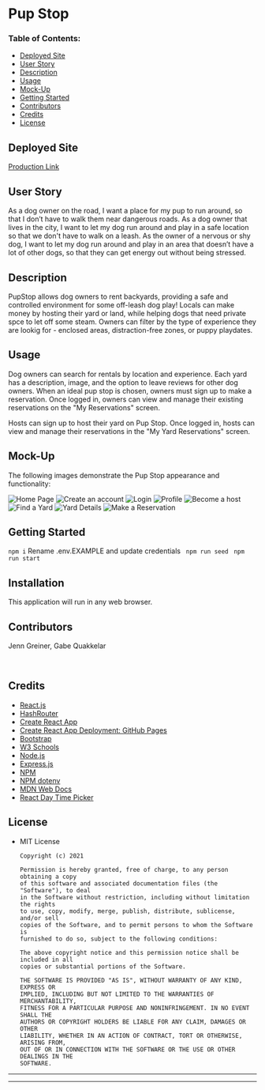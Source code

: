 # Pup Stop

### Table of Contents:

- [Deployed Site](#deployed-site)
- [User Story](#user-story)
- [Description](#description)
- [Usage](#usage)
- [Mock-Up](#mock-up)
- [Getting Started](#getting-started)
- [Contributors](#contributors)
- [Credits](#credits)
- [License](#license)

## Deployed Site

[Production Link](https://pupstopapp.herokuapp.com/)

## User Story

As a dog owner on the road, I want a place for my pup to run around, so that I don’t have to walk them near dangerous roads.
As a dog owner that lives in the city, I want to let my dog run around and play in a safe location so that we don't have to walk on a leash.
As the owner of a nervous or shy dog, I want to let my dog run around and play in an area that doesn’t have a lot of other dogs, so that they can get energy out without being stressed.

## Description

PupStop allows dog owners to rent backyards, providing a safe and controlled environment for some off-leash dog play! Locals can make money by hosting their yard or land, while helping dogs that need private spce to let off some steam. Owners can filter by the type of experience they are lookig for - enclosed areas, distraction-free zones, or puppy playdates.


## Usage

Dog owners can search for rentals by location and experience. Each yard has a description, image, and the option to leave reviews for other dog owners. When an ideal pup stop is chosen, owners must sign up to make a reservation. Once logged in, owners can view and manage their existing reservations on the "My Reservations" screen.

Hosts can sign up to host their yard on Pup Stop. Once logged in, hosts can view and manage their reservations in the "My Yard Reservations" screen.


## Mock-Up

The following images demonstrate the Pup Stop appearance and functionality:

![Home Page](./screenshots/homepage.png)
![Create an account](./screenshots/createacct.png)
![Login](./screenshots/login.png)
![Profile](./screenshots/profile.png)
![Become a host](./screenshots/hostyard.png)
![Find a Yard](./screenshots/findyard.png)
![Yard Details](./screenshots/yarddetails.png)
![Make a Reservation](./screenshots/reservation.png)

## Getting Started

`npm i`
Rename .env.EXAMPLE and update credentials
` npm run seed`
` npm run start`

## Installation

This application will run in any web browser.
​

## Contributors

Jenn Greiner, Gabe Quakkelar

​

## Credits

* [React.js](https://www.w3schools.com/)
* [HashRouter](https://reactrouter.com/web/api/HashRouter)
* [Create React App](https://create-react-app.dev/)
* [Create React App Deployment: GitHub Pages](https://create-react-app.dev/docs/deployment/#github-pages)
* [Bootstrap](https://getbootstrap.com/)
* [W3 Schools](https://www.w3schools.com/)
* [Node.js](https://nodejs.dev/)
* [Express.js](https://expressjs.com/)
* [NPM](https://www.npmjs.com/)
* [NPM dotenv](https://www.npmjs.com/package/dotenv)
* [MDN Web Docs](https://developer.mozilla.org/)
* [React Day Time Picker](https://www.npmjs.com/package/@mooncake-dev/react-day-time-picker)

## License

- MIT License

      Copyright (c) 2021

      Permission is hereby granted, free of charge, to any person obtaining a copy
      of this software and associated documentation files (the "Software"), to deal
      in the Software without restriction, including without limitation the rights
      to use, copy, modify, merge, publish, distribute, sublicense, and/or sell
      copies of the Software, and to permit persons to whom the Software is
      furnished to do so, subject to the following conditions:

      The above copyright notice and this permission notice shall be included in all
      copies or substantial portions of the Software.

      THE SOFTWARE IS PROVIDED "AS IS", WITHOUT WARRANTY OF ANY KIND, EXPRESS OR
      IMPLIED, INCLUDING BUT NOT LIMITED TO THE WARRANTIES OF MERCHANTABILITY,
      FITNESS FOR A PARTICULAR PURPOSE AND NONINFRINGEMENT. IN NO EVENT SHALL THE
      AUTHORS OR COPYRIGHT HOLDERS BE LIABLE FOR ANY CLAIM, DAMAGES OR OTHER
      LIABILITY, WHETHER IN AN ACTION OF CONTRACT, TORT OR OTHERWISE, ARISING FROM,
      OUT OF OR IN CONNECTION WITH THE SOFTWARE OR THE USE OR OTHER DEALINGS IN THE
      SOFTWARE.

---

---
